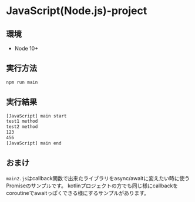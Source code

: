 # JavaScript(Node.js)-project

## 環境

- Node 10+

## 実行方法
```sh
npm run main
```

## 実行結果
```sh
[JavaScript] main start
test1 method
test2 method
123
456
[JavaScript] main end
```

## おまけ

`main2.js`はcallback関数で出来たライブラリをasync/awaitに変えたい時に使うPromiseのサンプルです。
kotlinプロジェクトの方でも同じ様にcallbackをcoroutineでawaitっぽくできる様にするサンプルがあります。
